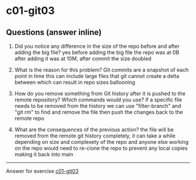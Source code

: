 # c01-git03

## Questions (answer inline)

1. Did you notice any difference in the size of the repo before and after adding the big file?
yes before adding the big file the repo was at 0B after adding it was at 10M, after commit the size doubled

2. What is the reason for this problem?
Git commits are a snapshot of each point in time this can include large files that git cannot create a delta between which can result in repo sizes ballooning

3. How do you remove something from Git history after it is pushed to the remote repository? Which commands would you use? 
if a specific file needs to be removed from the history we can use "filter-branch" and "git rm" to find and remove the file then push the changes back to the remote repo

4. What are the consequences of the previous action?
the file will be removed from the remote git history completely, it can take a while depending on size and complexety of the repo and anyone else working on the repo would need to re-clone the repo to prevent any local copies making it back into main
<!-- Don't change anything below this point-->
<!-- Before commiting, remove both commented lines--> 
***
Answer for exercise [c01-git03](https://github.com/devopsacademyau/academy/blob/23cc1dfa31e85651e3cdc1b0ef38da21518841ba/classes/01class/exercises/c01-git03/README.md)